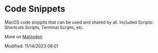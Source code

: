 # Code Snippets

MacOS code snippits that can be used and shared by all.
Included Scripts: Shortcuts Scripts, Terminal Scripts, etc.

More on 
<a rel="me" href="https://mastodon.social/@iAGorynT">Mastodon</a>

Modified: 11/14/2023 08:01 
